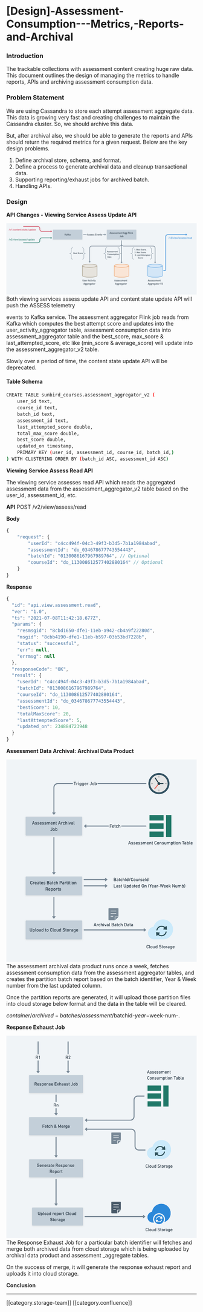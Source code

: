 # \[Design]-Assessment-Consumption---Metrics,-Reports-and-Archival

### Introduction

The trackable collections with assessment content creating huge raw data. This document outlines the design of managing the metrics to handle reports, APIs and archiving assessment consumption data.

### Problem Statement

We are using Cassandra to store each attempt assessment aggregate data. This data is growing very fast and creating challenges to maintain the Cassandra cluster. So, we should archive this data.

But, after archival also, we should be able to generate the reports and APIs should return the required metrics for a given request. Below are the key design problems.

1. Define archival store, schema, and format.
2. Define a process to generate archival data and cleanup transactional data.
3. Supporting reporting/exhaust jobs for archived batch.
4. Handling APIs.

### Design

**API Changes - Viewing Service Assess Update API**

![](<../../../../Analytics/Fullexport/images/storage/81b14053-b86d-4ab4-a697-fa1a130e5d24 copy.png>)Both viewing services assess update API and content state update API will push the ASSESS telemetry

events to Kafka service. The assessment aggregator Flink job reads from Kafka which computes the best attempt score and updates into the user\_activity\_aggregator table, assessment consumption data into assessment\_aggregator table and the best\_score, max\_score & last\_attempted\_score, etc like (min\_score & average\_score) will update into the assessment\_aggregator\_v2 table.

Slowly over a period of time, the content state update API will be deprecated.

#### Table Schema

```bash
CREATE TABLE sunbird_courses.assessment_aggregator_v2 (
    user_id text,
    course_id text,
    batch_id text,
    assessment_id text,
    last_attempted_score double,
    total_max_score double,
    best_score double,
    updated_on timestamp,
    PRIMARY KEY (user_id, assessment_id, course_id, batch_id,)
) WITH CLUSTERING ORDER BY (batch_id ASC, assessment_id ASC)

```

**Viewing Service Assess Read API**

The viewing service assesses read API which reads the aggregated assessment data from the assessment\_aggregator\_v2 table based on the user\_id, assessment\_id, etc.

**API** POST /v2/view/assess/read

**Body**

```js
{
    "request": {
        "userId": "c4cc494f-04c3-49f3-b3d5-7b1a1984abad",
        "assessmentId": "do_034678677743554443",
        "batchId": "0130086167967989764", // Optional
        "courseId": "do_113008612577402880164" // Optional
    }
}
```

**Response**

```js
{
  "id": "api.view.assessment.read",
  "ver": "1.0",
  "ts": "2021-07-08T11:42:18.677Z",
  "params": {
    "resmsgid": "8cbd1650-dfe1-11eb-a942-cb4a9f22280d",
    "msgid": "8cbb4190-dfe1-11eb-b597-03b53bd7228b",
    "status": "successful",
    "err": null,
    "errmsg": null
  },
  "responseCode": "OK",
  "result": {
    "userId": "c4cc494f-04c3-49f3-b3d5-7b1a1984abad",
    "batchId": "0130086167967989764",
    "courseId": "do_113008612577402880164",
    "assessmentId": "do_034678677743554443",
    "bestScore": 10,
    "totalMaxScore": 20,
    "lastAttemptedScore": 5,
    "updated_on": 234884723948
  }
}
```

**Assessment Data Archival:** **Archival Data Product**

![](../../../../Analytics/Fullexport/images/storage/81b14053-b86d-4ab4-a697-fa1a130e5d24.png)The assessment archival data product runs once a week, fetches assessment consumption data from the assessment aggregator tables, and creates the partition batch report based on the batch identifier, Year & Week number from the last updated column.

Once the partition reports are generated, it will upload those partition files into cloud storage below format and the data in the table will be cleared.

$container/archived-batches/assessment/$batchid-$year-$week-num-.

**Response Exhaust Job**

![](../../../../Analytics/Fullexport/images/storage/response-exhaust-changes.png)The Response Exhaust Job for a particular batch identifier will fetches and merge both archived data from cloud storage which is being uploaded by archival data product and assessment \_aggregate tables.

On the success of merge, it will generate the response exhaust report and uploads it into cloud storage.

**Conclusion**

***

\[\[category.storage-team]] \[\[category.confluence]]
